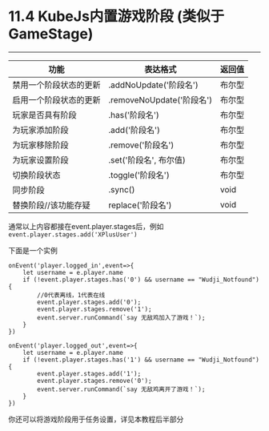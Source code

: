 # 11.4 KubeJs内置游戏阶段 (类似于GameStage)

***

| 功能          | 表达格式                   | 返回值  |
| ----------- | ---------------------- | ---- |
| 禁用一个阶段状态的更新 | .addNoUpdate('阶段名')    | 布尔型  |
| 启用一个阶段状态的更新 | .removeNoUpdate('阶段名') | 布尔型  |
| 玩家是否具有阶段    | .has('阶段名')            | 布尔型  |
| 为玩家添加阶段     | .add('阶段名')            | 布尔型  |
| 为玩家移除阶段     | .remove('阶段名')         | 布尔型  |
| 为玩家设置阶段     | .set('阶段名', 布尔值)       | 布尔型  |
| 切换阶段状态      | .toggle('阶段名')         | 布尔型  |
| 同步阶段        | .sync()                | void |
| 替换阶段//该功能存疑 | replace('阶段名')         | void |

通常以上内容都接在event.player.stages后，例如`event.player.stages.add('XPlusUser')`

下面是一个实例

```
onEvent('player.logged_in',event=>{
    let username = e.player.name
    if (!event.player.stages.has('0') && username == "Wudji_Notfound") {
    	//0代表离线，1代表在线
        event.player.stages.add('0');
        event.player.stages.remove('1');
        event.server.runCommand(`say 无敌鸡加入了游戏！`);
    }
})

onEvent('player.logged_out',event=>{
    let username = e.player.name
    if (!event.player.stages.has('1') && username == "Wudji_Notfound") {
        event.player.stages.add('1');   
        event.player.stages.remove('0');
        event.server.runCommand(`say 无敌鸡离开了游戏！`);
    }
})
```

你还可以将游戏阶段用于任务设置，详见本教程后半部分
